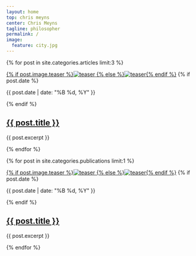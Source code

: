 ```yaml
---
layout: home
top: chris meyns
center: Chris Meyns
tagline: philosopher
permalink: /
image:
  feature: city.jpg
---
```


<div class="tiles">

{% for post in site.categories.articles limit:3 %}
<div class="tile">
<a href="{{ site.url }}{{ post.url }}" title="{{ post.title }}" class="post-teaser">{% if post.image.teaser %}<img src="{{ site.url }}/images/{{ post.image.teaser }}" alt="teaser" itemprop="image">
    {% else %}<img src="{{ site.url }}/images/{{ site.teaser }}" alt="teaser" itemprop="image">{% endif %}</a>
  {% if post.date %}<p class="entry-date date published"><time datetime="{{ post.date | date: "%Y-%m-%d" }}" itemprop="datePublished">{{ post.date | date: "%B %d, %Y" }}</time></p>{% endif %}
  <h2 class="post-title"><a href="{{ site.url }}{{ post.url }}" title="{{ post.title }}">{{ post.title }}</a></h2>
  <p class="post-excerpt">{{ post.excerpt }}</p>
  </div><!-- /.tile -->
{% endfor %}

{% for post in site.categories.publications limit:1 %}
<div class="tile">
<a href="{{ site.url }}{{ post.url }}" title="{{ post.title }}" class="post-teaser">{% if post.image.teaser %}<img src="{{ site.url }}/images/{{ post.image.teaser }}" alt="teaser" itemprop="image">
    {% else %}<img src="{{ site.url }}/images/{{ site.teaser }}" alt="teaser" itemprop="image">{% endif %}</a>
  {% if post.date %}<p class="entry-date date published"><time datetime="{{ post.date | date: "%Y-%m-%d" }}" itemprop="datePublished">{{ post.date | date: "%B %d, %Y" }}</time></p>{% endif %}
  <h2 class="post-title"><a href="{{ site.url }}{{ post.url }}" title="{{ post.title }}">{{ post.title }}</a></h2>
  <p class="post-excerpt">{{ post.excerpt }}</p>
  </div><!-- /.tile -->
{% endfor %}

</div><!-- /.tiles -->
